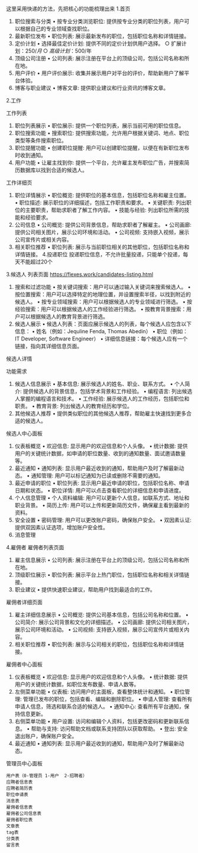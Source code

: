 这里采用快递的方法，先把核心的功能梳理出来
1.首页
1. 职位搜索与分类
   • 按专业分类浏览职位: 提供按专业分类的职位列表，用户可以根据自己的专业领域查找职位。
2. 最新职位发布
   • 职位列表: 展示最新发布的职位，包括职位名称和详情链接。
3. 定价计划
   • 选择最佳定价计划: 提供不同的定价计划供用户选择。
   ○ 扩展计划：$250/月
   ○ 高级计划：$500/年
4. 顶级公司注册
   • 公司列表: 展示注册在平台上的顶级公司，包括公司名称和所在地。
5. 用户评价
   • 用户评价展示: 收集并展示用户对平台的评价，帮助新用户了解平台体验。
6. 博客与职业建议
   • 博客文章: 提供职业建议和行业资讯的博客文章。

2.工作

工作列表
1. 职位列表展示
   • 职位展示: 提供一个职位列表，展示当前可用的职位信息。
2. 职位搜索功能
   • 搜索职位: 提供搜索功能，允许用户根据关键词、地点、职位类型等条件搜索职位。
3. 职位提醒功能
   • 创建职位提醒: 用户可以创建职位提醒，以便在有新职位发布时收到通知。
4. 用户功能
   • 让雇主找到你: 提供一个平台，允许雇主发布职位广告，并搜索简历数据库以找到合适的候选人。


工作详细页
1. 职位详情展示
   • 职位概览: 提供职位的基本信息，包括职位名称和雇主位置。
   • 职位描述: 展示职位的详细描述，包括工作职责和要求。
   • 关键职责: 列出职位的主要职责，帮助求职者了解工作内容。
   • 技能与经验: 列出职位所需的技能和经验要求。
2. 公司信息
   • 公司概览: 提供公司背景信息，帮助求职者了解雇主。
   • 公司画廊: 提供公司相关图片，展示公司环境和活动。
   • 公司视频: 支持嵌入视频，展示公司宣传片或相关内容。
3. 相关职位推荐
   • 职位列表: 展示与当前职位相关的其他职位，包括职位名称和详情链接。
   4.投递职位
   投递职位信息，不允许批量投递，只能单个投递，每天不能超过20个

3.候选人
列表页面
https://flexes.work/candidates-listing.html
1. 搜索和过滤功能
   • 按关键词搜索：用户可以通过输入关键词来搜索候选人。
   • 按位置搜索：用户可以选择特定的地理位置，并设置搜索半径，以找到附近的候选人。
   • 按专业领域搜索：用户可以根据候选人的专业领域进行筛选。
   • 按经验搜索：用户可以根据候选人的工作经验进行筛选。
   • 按教育背景搜索：用户可以根据候选人的教育背景进行筛选。
2. 候选人展示
   • 候选人列表：页面应展示候选人的列表，每个候选人应包含以下信息：
   • 姓名（例如：Jequline Fenda, Thomas Abedin）
   • 职位（例如：IT Developer, Software Engineer）
   • 详细信息链接：每个候选人应有一个链接，指向其详细信息页面。

候选人详情

功能需求
1. 候选人信息展示
   • 基本信息: 展示候选人的姓名、职业、联系方式。
   • 个人简介: 提供候选人的背景信息，包括学术背景和工作经验。
   • 编程语言: 列出候选人掌握的编程语言和技术。
   • 工作经验: 展示候选人的工作经历，包括职位和职责。
   • 教育背景: 列出候选人的教育经历和学位。
2. 其他候选人推荐
   • 提供类似职位的其他候选人推荐，帮助雇主快速找到更多合适的候选人。

候选人中心面板
1. 仪表板概览
   • 欢迎信息: 显示用户的欢迎信息和个人头像。
   • 统计数据: 提供用户的关键统计数据，如申请的职位数量、收到的通知数量、面试邀请数量等。
2. 最近通知
   • 通知列表: 显示用户最近收到的通知，帮助用户及时了解最新动态。
   • 通知管理: 用户可以标记通知为已读或删除不需要的通知。
3. 最近申请的职位
   • 职位列表: 显示用户最近申请的职位，包括职位名称、申请日期和状态。
   • 职位详情: 用户可以点击查看职位的详细信息和申请进度。
4. 个人信息管理
   • 个人资料编辑: 用户可以更新个人信息，如联系方式、地址和职业背景。
   • 简历上传: 用户可以上传和更新简历文件，确保雇主看到最新的资料。
5. 安全设置
   • 密码管理: 用户可以更改账户密码，确保账户安全。
   • 双因素认证: 提供双因素认证选项，增加账户安全性。
6. 消息管理








4.雇佣者
雇佣者列表页面
1. 雇主信息展示
   • 公司列表: 展示注册在平台上的顶级公司，包括公司名称和所在地。
2. 顶级职位展示
   • 职位列表: 展示平台上热门职位，包括职位名称和相关详情链接。
3. 职业建议
   • 提供快速职业建议，帮助用户找到最适合的工作。

雇佣者详细页面

1. 雇主详细信息展示
   • 公司概览: 提供公司基本信息，包括公司名称和位置。
   • 公司简介: 展示公司背景和文化的详细描述。
   • 公司画廊: 提供公司相关图片，展示公司环境和活动。
   • 公司视频: 支持嵌入视频，展示公司宣传片或相关内容。
2. 相关职位推荐
   • 职位列表: 展示与公司相关的职位，包括职位名称和详情链接。



雇佣者中心面板
1. 仪表板概览
   • 欢迎信息: 显示用户的欢迎信息和个人头像。
   • 统计数据: 提供用户的关键统计数据，如职位发布数量、申请人数等。
2. 左侧菜单功能
   • 仪表板: 访问用户的主面板，查看整体统计和通知。
   • 职位管理: 管理已发布的职位，包括查看、编辑和删除职位。
   • 申请人管理: 查看所有申请人信息，筛选和联系合适的候选人。
   • 通知中心: 查看所有平台通知，保持信息更新。
3. 右侧菜单功能
   • 用户设置: 访问和编辑个人资料，包括更改密码和更新联系信息。
   • 帮助与支持: 访问帮助文档或联系支持团队以获取帮助。
   • 登出: 安全退出账户，确保账户安全。
4. 最近通知
   • 通知列表: 显示用户最近收到的通知，帮助用户及时了解最新动态。



管理员中心面板

	用户表（0-管理员 1-用户  2-招聘者）
	应聘者信息表
	应聘者简历表
	职位申请表
	消息表
	雇佣者信息表
	雇佣者公司信息表
	雇佣者职位表
	文章表
	tag表
	分类表
	留言表

















